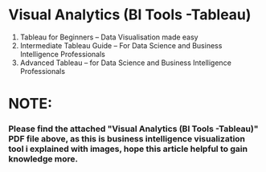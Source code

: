 # Visual Analytics (BI Tools -Tableau)

1.	Tableau for Beginners – Data Visualisation made easy
2.	Intermediate Tableau Guide – For Data Science and Business Intelligence Professionals
3.	Advanced Tableau – for Data Science and Business Intelligence Professionals

# NOTE: 
### Please find the attached "Visual Analytics (BI Tools -Tableau)" PDF file above, as this is business intelligence visualization tool i explained with images, hope this article helpful to gain knowledge more.
